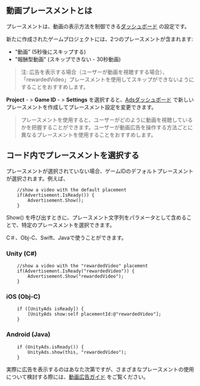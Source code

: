 ## 動画プレースメントとは

プレースメントは、動画の表示方法を制御できる[ダッシュボード](https://dashboard.unityads.unity3d.com) の設定です。

<!--- Insert dashboard screenshots -->

新たに作成されたゲームプロジェクトには、2つのプレースメントが含まれます:

- "動画" (5秒後にスキップする)
- "報酬型動画" (スキップできない - 30秒動画)

> 注: 広告を表示する場合（ユーザーが動画を視聴すする場合）、「rewardedVideo」プレースメントを使用してスキップができないようにすることをおすすめします。

**Project** - > **Game ID** - > **Settings** を選択すると、[Adsダッシュボード](https://dashboard.unityads.unity3d.com/) で新しいプレースメントを作成してプレースメント設定を変更できます。

> プレースメントを使用すると、ユーザーがどのように動画を視聴しているかを把握することができます。ユーザーが動画広告を操作する方法ごとに異なるプレースメントを使用することをおすすめします。

## コード内でプレースメントを選択する

プレースメントが選択されていない場合、ゲームIDのデフォルトプレースメントが選択されます。例えば、

```
	//show a video with the default placement
    if(Advertisement.IsReady()) {
        Advertisement.Show();
    }
```

Show() を呼び出すときに、プレースメント文字列をパラメータとして含めることで、特定のプレースメントを選択できます。

C＃、Obj-C、Swift、Javaで使うことができます。

### Unity (C#)

```
	//show a video with the "rewardedVideo" placement
    if(Advertisement.IsReady("rewardedVideo")) {
        Advertisement.Show("rewardedVideo");
    }
```

### iOS (Obj-C)

```
	if ([UnityAds isReady]) {
	    [UnityAds show:self placementId:@"rewardedVideo"];
	}
```

### Android (Java)

```
	if (UnityAds.isReady()) {
	    UnityAds.show(this, "rewardedVideo");
	}
```

実際に広告を表示するのはあなた次第ですが、さまざまなプレースメントの使用について検討する際には、[動画広告ガイド](https://blogs.unity3d.com/2015/04/15/a-designers-guide-to-using-video-ads) をご覧ください。
